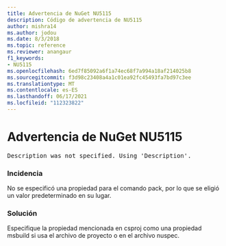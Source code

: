 ```yaml
---
title: Advertencia de NuGet NU5115
description: Código de advertencia de NU5115
author: mishra14
ms.author: jodou
ms.date: 8/3/2018
ms.topic: reference
ms.reviewer: anangaur
f1_keywords:
- NU5115
ms.openlocfilehash: 6ed7f85092a6f1a74ec68f7a994a18af214025b8
ms.sourcegitcommit: f3d98c23408a4a1c01ea92fc45493fa7bd97c3ee
ms.translationtype: MT
ms.contentlocale: es-ES
ms.lasthandoff: 06/17/2021
ms.locfileid: "112323822"
---
```

# <a name="nuget-warning-nu5115"></a>Advertencia de NuGet NU5115
<pre>Description was not specified. Using 'Description'.</pre>

### <a name="issue"></a>Incidencia

No se especificó una propiedad para el comando pack, por lo que se eligió un valor predeterminado en su lugar.


### <a name="solution"></a>Solución

Especifique la propiedad mencionada en csproj como una propiedad msbuild si usa el archivo de proyecto o en el archivo nuspec.

